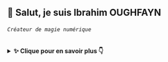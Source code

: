 ## 👋 Salut, je suis Ibrahim OUGHFAYN  
###### *`Créateur de magie numérique`*

<p align="center">
  <details>
    <summary><strong>✨ Clique pour en savoir plus 👇</strong></summary>

<br/>

#### TECHNOLOGIES DE DÉVELOPPEMENT FRONT-END :  
**`Langages & Technologies de base :`**

[![Mes Compétences](https://skillicons.dev/icons?i=html,css,js,&perline=12)](https://skillicons.dev)

**`Frameworks & Librairies Front-End :`**

[![Mes Compétences](https://skillicons.dev/icons?i=react,vite,nextjs,&perline=12)](https://skillicons.dev)

**`Frameworks de Style & UI :`**

[![Mes Compétences](https://skillicons.dev/icons?i=bootstrap,tailwind,shadcn,&perline=12)](https://skillicons.dev)

...

</details>
